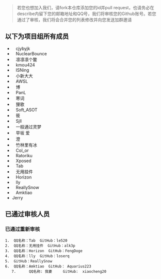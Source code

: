 > 若您也想加入我们，请fork本仓库添加您的id并pull request，也请务必在describe内留下您的邮箱地址和QQ号，我们将审核您的Github账号。若您通过了审核，我们将会合并您的列表修改并向您发送加群邀请
## 以下为项目组所有成员
-    cjybyjk
-    NuclearBounce
-    凛凛凛个鳖
-    kmou424
-    ISNing
-    小新大大
-    AWSL
-    博
-    PanL
-    寒词
-    狸歌
-    Soft_ASOT
-    筱
-    Sjll
-    一般通过灵梦
-    早坂 爱
-    澄
-    竹林里有冰
-    Col_or
-    Ratoriku
-    Xposed
-    Tab
-    无用挂件
-    Horizon
-    lly
-    ReallySnow
-    Amktiao
-    Jerry
## 已通过审核人员


### 已通过重新审核
	1.	QQ名称：Tab  GitHub：le520
	2.	QQ名称：无用挂件  GitHub：alk3p
	3.	QQ名称：Horizon  GitHub：FengDoge
	4.	QQ名称：lly  GitHub：loserq
	5.	GitHub：ReallySnow
	6.	QQ名称：Amktiao  GitHub： Aquarius223
       7.      QQ名称: 我妻     GitHub:  xiaocheng20
